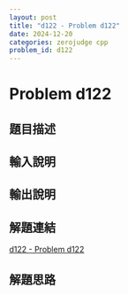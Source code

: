 ```yaml
---
layout: post
title: "d122 - Problem d122"
date: 2024-12-20
categories: zerojudge cpp
problem_id: d122
---
```


# Problem d122

## 題目描述



## 輸入說明



## 輸出說明



## 解題連結

[d122 - Problem d122](https://zerojudge.tw/ShowProblem?problemid=d122)

## 解題思路

